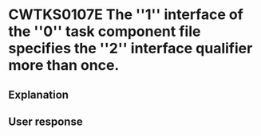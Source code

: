 # CWTKS0107E The ''1'' interface of the ''0'' task component file specifies the ''2'' interface qualifier more than once.

## Explanation

## User response